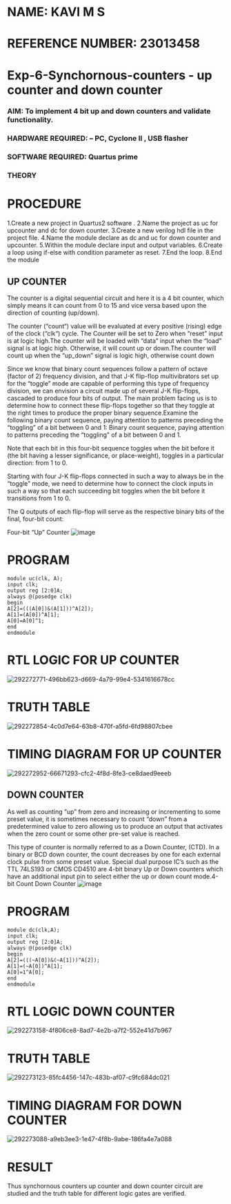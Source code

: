 # NAME: KAVI M S
# REFERENCE NUMBER: 23013458

# Exp-6-Synchornous-counters - up counter and down counter 
### AIM: To implement 4 bit up and down counters and validate  functionality.
### HARDWARE REQUIRED:  – PC, Cyclone II , USB flasher
### SOFTWARE REQUIRED:   Quartus prime
### THEORY 
# PROCEDURE
1.Create a new project in Quartus2 software . 
2.Name the project as uc for upcounter and dc for down counter.
3.Create a new verilog hdl file in the project file.
4.Name the module declare as dc and uc for down counter and upcounter. 
5.Within the module declare input and output variables.
6.Create a loop using if-else with condition parameter as reset.
7.End the loop. 
8.End the module

## UP COUNTER 
The counter is a digital sequential circuit and here it is a 4 bit counter, which simply means it can count from 0 to 15 and vice versa based upon the direction of counting (up/down). 

The counter (“count“) value will be evaluated at every positive (rising) edge of the clock (“clk“) cycle.
The Counter will be set to Zero when “reset” input is at logic high.The counter will be loaded with “data” input when the “load” signal is at logic high. Otherwise, it will count up or down.The counter will count up when the “up_down” signal is logic high, otherwise count down

Since we know that binary count sequences follow a pattern of octave (factor of 2) frequency division, and that J-K flip-flop multivibrators set up for the “toggle” mode are capable of performing this type of frequency division, we can envision a circuit made up of several J-K flip-flops, cascaded to produce four bits of output.
The main problem facing us is to determine how to connect these flip-flops together so that they toggle at the right times to produce the proper binary sequence.Examine the following binary count sequence, paying attention to patterns preceding the “toggling” of a bit between 0 and 1:
Binary count sequence, paying attention to patterns preceding the “toggling” of a bit between 0 and 1.

Note that each bit in this four-bit sequence toggles when the bit before it (the bit having a lesser significance, or place-weight), toggles in a particular direction: from 1 to 0.

Starting with four J-K flip-flops connected in such a way to always be in the “toggle” mode, we need to determine how to connect the clock inputs in such a way so that each succeeding bit toggles when the bit before it transitions from 1 to 0.

The Q outputs of each flip-flop will serve as the respective binary bits of the final, four-bit count:

Four-bit “Up” Counter
![image](https://user-images.githubusercontent.com/36288975/169644758-b2f4339d-9532-40c5-af40-8f4f8c942e2c.png)

# PROGRAM
```
module uc(clk, A);
input clk;
output reg [2:0]A;
always @(posedge clk)
begin
A[2]=(((A[0])&(A[1]))^A[2]);
A[1]=(A[0])^A[1];
A[0]=A[0]^1;
end
endmodule
```

# RTL LOGIC FOR UP COUNTER

![292272771-496bb623-d669-4a79-99e4-5341616678cc](https://github.com/Kavi45-msk/Exp-7-Synchornous-counters-/assets/147457752/562108ae-6457-4d5e-9a10-1ba50269e12f)

# TRUTH TABLE
![292272854-4c0d7e64-63b8-470f-a5fd-6fd98807cbee](https://github.com/Kavi45-msk/Exp-7-Synchornous-counters-/assets/147457752/5843d2dd-ab8c-47e9-a752-52be3e656e81)

# TIMING DIAGRAM FOR UP COUNTER
![292272952-66671293-cfc2-4f8d-8fe3-ce8daed9eeeb](https://github.com/Kavi45-msk/Exp-7-Synchornous-counters-/assets/147457752/cda3ebc3-e182-47bb-aa52-b06b0e112857)

## DOWN COUNTER 
As well as counting “up” from zero and increasing or incrementing to some preset value, it is sometimes necessary to count “down” from a predetermined value to zero allowing us to produce an output that activates when the zero count or some other pre-set value is reached.

This type of counter is normally referred to as a Down Counter, (CTD). In a binary or BCD down counter, the count decreases by one for each external clock pulse from some preset value. Special dual purpose IC’s such as the TTL 74LS193 or CMOS CD4510 are 4-bit binary Up or Down counters which have an additional input pin to select either the up or down count mode.4-bit Count Down Counter
![image](https://user-images.githubusercontent.com/36288975/169644844-1a14e123-7228-4ed8-81a9-eb937dff4ac8.png)

# PROGRAM 
```
module dc(clk,A);
input clk;
output reg [2:0]A;
always @(posedge clk)
begin
A[2]=(((~A[0])&(~A[1]))^A[2]);
A[1]=(~A[0])^A[1];
A[0]=1^A[0];
end
endmodule 
```

# RTL LOGIC DOWN COUNTER  
![292273158-4f806ce8-8ad7-4e2b-a7f2-552e41d7b967](https://github.com/Kavi45-msk/Exp-7-Synchornous-counters-/assets/147457752/6f5f423d-d4c7-423d-80c3-c62a7bbbf439)

# TRUTH TABLE 
![292273123-85fc4456-147c-483b-af07-c9fc684dc021](https://github.com/Kavi45-msk/Exp-7-Synchornous-counters-/assets/147457752/7c22c226-8184-4139-88e1-1b4e098379f3)

# TIMING DIAGRAM FOR DOWN COUNTER

![292273088-a9eb3ee3-1e47-4f8b-9abe-186fa4e7a088](https://github.com/Kavi45-msk/Exp-7-Synchornous-counters-/assets/147457752/8f07cdb5-c2bb-452f-b111-3b528e167b7b)

# RESULT
Thus synchornous counters up counter and down counter circuit are studied and the truth table for different logic gates are verified.
